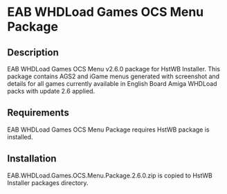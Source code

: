 # EAB WHDLoad Games OCS Menu Package

## Description

EAB WHDLoad Games OCS Menu v2.6.0 package for HstWB Installer. This package contains AGS2 and iGame menus generated with screenshot and details for all games currently available in English Board Amiga WHDLoad packs with update 2.6 applied.

## Requirements

EAB WHDLoad Games OCS Menu Package requires HstWB package is installed.

## Installation

EAB.WHDLoad.Games.OCS.Menu.Package.2.6.0.zip is copied to HstWB Installer packages directory.